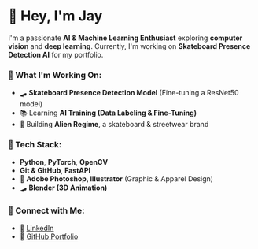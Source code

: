 # 👋 Hey, I'm Jay  

I'm a passionate **AI & Machine Learning Enthusiast** exploring **computer vision** and **deep learning**. Currently, I'm working on **Skateboard Presence Detection AI** for my portfolio.

### 🚀 What I'm Working On:
- 🛹 **Skateboard Presence Detection Model** (Fine-tuning a ResNet50 model)
- 📚 Learning **AI Training (Data Labeling & Fine-Tuning)**
- 🎨 Building **Alien Regime**, a skateboard & streetwear brand

### 🔧 Tech Stack:
- **Python**, **PyTorch**, **OpenCV**
- **Git & GitHub**, **FastAPI**
- 🎨 **Adobe Photoshop, Illustrator** (Graphic & Apparel Design)
- 🛹 **Blender (3D Animation)**

### 📌 Connect with Me:
- 🔗 [LinkedIn](www.linkedin.com/in/save-as-jpg)
- 📂 [GitHub Portfolio](www.github.com/save-as-jpg)
